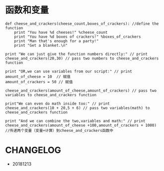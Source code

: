 
# 函数和变量

    def cheese_and_crackers(cheese_count,boxes_of_crackers): //define the function
        print "You have %d cheeses!" %cheese_count
        print "You have %d boxes of crackers!" %boxes_of_crackers
        print "Man that's enough for a party!"
        print "Get a blanket.\n"
        
    print "We can just give the function numbers directly:" // print
    cheese_and_crackers(20,30) // pass two numbers to cheese_and_crackers function
    
    print "OR,we can use variables from our script:" // print
    amount_of_cheese = 10  // 赋值
    amount_of_crackers = 50 // 赋值
    
    cheese_and_crackers(amount_of_cheese,amount_of_crackers) // pass two variables to cheese_and_crackers function
    
    print"We can even do math inside too:" // print
    cheese_and_crackers(10 + 20,5 + 6) // pass two variables(math) to cheese_and_crackers function
    
    print "And we can combine the two,variables and math:" // print
    cheese_and_crackers(amount_of_cheese +100,amount_of_crackers + 1000) //传递两个变量（变量+计算）到cheese_and_crackers函数中
    








# CHANGELOG

- 20181213
